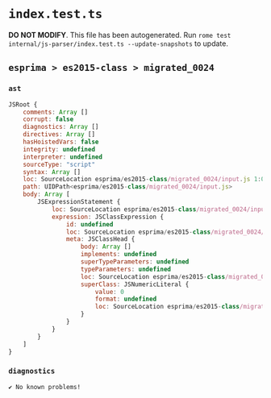 # `index.test.ts`

**DO NOT MODIFY**. This file has been autogenerated. Run `rome test internal/js-parser/index.test.ts --update-snapshots` to update.

## `esprima > es2015-class > migrated_0024`

### `ast`

```javascript
JSRoot {
	comments: Array []
	corrupt: false
	diagnostics: Array []
	directives: Array []
	hasHoistedVars: false
	integrity: undefined
	interpreter: undefined
	sourceType: "script"
	syntax: Array []
	loc: SourceLocation esprima/es2015-class/migrated_0024/input.js 1:0-2:0
	path: UIDPath<esprima/es2015-class/migrated_0024/input.js>
	body: Array [
		JSExpressionStatement {
			loc: SourceLocation esprima/es2015-class/migrated_0024/input.js 1:0-1:19
			expression: JSClassExpression {
				id: undefined
				loc: SourceLocation esprima/es2015-class/migrated_0024/input.js 1:1-1:18
				meta: JSClassHead {
					body: Array []
					implements: undefined
					superTypeParameters: undefined
					typeParameters: undefined
					loc: SourceLocation esprima/es2015-class/migrated_0024/input.js 1:1-1:18
					superClass: JSNumericLiteral {
						value: 0
						format: undefined
						loc: SourceLocation esprima/es2015-class/migrated_0024/input.js 1:15-1:16
					}
				}
			}
		}
	]
}
```

### `diagnostics`

```
✔ No known problems!

```
